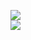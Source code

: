 [![](https://img.shields.io/badge/Made%20With-Github%20Spray-lightgrey.svg?style=for-the-badge&logo=github)](https://github.com/Annihil/github-spray#17693)  
[![](https://i.imgur.com/2DrTn0Z.gif)](https://github.com/Annihil/github-spray)